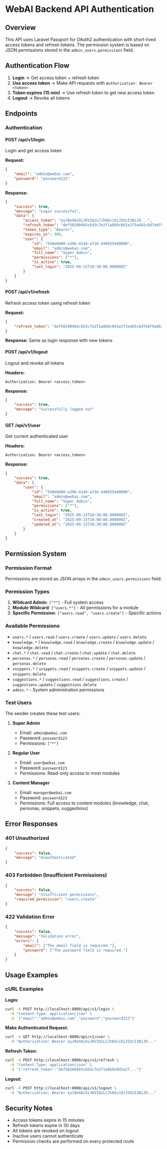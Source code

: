 # WebAI Backend API Authentication

## Overview

This API uses Laravel Passport for OAuth2 authentication with short-lived access tokens and refresh tokens. The permission system is based on JSON permissions stored in the `admin_users.permissions` field.

## Authentication Flow

1. **Login** → Get access token + refresh token
2. **Use access token** → Make API requests with `Authorization: Bearer <token>`
3. **Token expires (15 min)** → Use refresh token to get new access token
4. **Logout** → Revoke all tokens

## Endpoints

### Authentication

#### POST /api/v1/login
Login and get access token

**Request:**
```json
{
    "email": "admin@webai.com",
    "password": "password123"
}
```

**Response:**
```json
{
    "success": true,
    "message": "Login successful",
    "data": {
        "access_token": "eyJ0eXAiOiJKV1QiLCJhbGciOiJSUzI1NiJ9...",
        "refresh_token": "def502004b5c6d3c7e2f1a8b9c0d1e2f3a4b5c6d7e8f9a0b1c2d3e4f5a6b7c8d9e0f1a2b3c4d5e6f7a8b9c0d1e2f3a4b5c6d7e8f9a0b1c2d3e4f5a6b7c8d9e0f1a2b3c4d5e6f7a8b9c0d1e2f3a4b5c6d7e8f9a0b1c2d3e4f5a6b7c8d9e0f1a2b3c4d5e6f7a8b9c0d1e2f3a4b5c6d7e8f9a0b1c2d3e4f5a6b7c8d9e0f1a2b3c4d5e6f7a8b9c0d1e2f3a4b5c6d7e8f9a0b1c2d3e4f5a6b7c8d9e0f1a2b3c4d5e6f7a8b9c0d1e2f3a4b5c6d7e8f9a0b1c2d3e4f5a6b7c8d9e0f1a2b3c4d5e6f7a8b9c0d1e2f3a4b5c6d7e8f9a0b1c2d3e4f5a6b7c8d9e0f",
        "token_type": "Bearer",
        "expires_in": 900,
        "user": {
            "id": "550e8400-e29b-41d4-a716-446655440000",
            "email": "admin@webai.com",
            "full_name": "Super Admin",
            "permissions": ["*"],
            "is_active": true,
            "last_login": "2025-09-15T10:30:00.000000Z"
        }
    }
}
```

#### POST /api/v1/refresh
Refresh access token using refresh token

**Request:**
```json
{
    "refresh_token": "def502004b5c6d3c7e2f1a8b9c0d1e2f3a4b5c6d7e8f9a0b1c2d3e4f5a6b7c8d9e0f..."
}
```

**Response:** Same as login response with new tokens

#### POST /api/v1/logout
Logout and revoke all tokens

**Headers:**
```
Authorization: Bearer <access_token>
```

**Response:**
```json
{
    "success": true,
    "message": "Successfully logged out"
}
```

#### GET /api/v1/user
Get current authenticated user

**Headers:**
```
Authorization: Bearer <access_token>
```

**Response:**
```json
{
    "success": true,
    "data": {
        "user": {
            "id": "550e8400-e29b-41d4-a716-446655440000",
            "email": "admin@webai.com",
            "full_name": "Super Admin",
            "permissions": ["*"],
            "is_active": true,
            "last_login": "2025-09-15T10:30:00.000000Z",
            "created_at": "2025-09-15T10:00:00.000000Z",
            "updated_at": "2025-09-15T10:30:00.000000Z"
        }
    }
}
```

## Permission System

### Permission Format
Permissions are stored as JSON arrays in the `admin_users.permissions` field.

### Permission Types

1. **Wildcard Admin**: `["*"]` - Full system access
2. **Module Wildcard**: `["users.*"]` - All permissions for a module
3. **Specific Permission**: `["users.read", "users.create"]` - Specific actions

### Available Permissions

- `users.*` / `users.read` / `users.create` / `users.update` / `users.delete`
- `knowledge.*` / `knowledge.read` / `knowledge.create` / `knowledge.update` / `knowledge.delete`
- `chat.*` / `chat.read` / `chat.create` / `chat.update` / `chat.delete`
- `personas.*` / `personas.read` / `personas.create` / `personas.update` / `personas.delete`
- `snippets.*` / `snippets.read` / `snippets.create` / `snippets.update` / `snippets.delete`
- `suggestions.*` / `suggestions.read` / `suggestions.create` / `suggestions.update` / `suggestions.delete`
- `admin.*` - System administration permissions

### Test Users

The seeder creates these test users:

1. **Super Admin**
   - Email: `admin@webai.com`
   - Password: `password123`
   - Permissions: `["*"]`

2. **Regular User**
   - Email: `user@webai.com`
   - Password: `password123`
   - Permissions: Read-only access to most modules

3. **Content Manager**
   - Email: `manager@webai.com`
   - Password: `password123`
   - Permissions: Full access to content modules (knowledge, chat, personas, snippets, suggestions)

## Error Responses

### 401 Unauthorized
```json
{
    "success": false,
    "message": "Unauthenticated"
}
```

### 403 Forbidden (Insufficient Permissions)
```json
{
    "success": false,
    "message": "Insufficient permissions",
    "required_permission": "users.create"
}
```

### 422 Validation Error
```json
{
    "success": false,
    "message": "Validation error",
    "errors": {
        "email": ["The email field is required."],
        "password": ["The password field is required."]
    }
}
```

## Usage Examples

### cURL Examples

**Login:**
```bash
curl -X POST http://localhost:8000/api/v1/login \
  -H "Content-Type: application/json" \
  -d '{"email":"admin@webai.com","password":"password123"}'
```

**Make Authenticated Request:**
```bash
curl -X GET http://localhost:8000/api/v1/user \
  -H "Authorization: Bearer eyJ0eXAiOiJKV1QiLCJhbGciOiJSUzI1NiJ9..."
```

**Refresh Token:**
```bash
curl -X POST http://localhost:8000/api/v1/refresh \
  -H "Content-Type: application/json" \
  -d '{"refresh_token":"def502004b5c6d3c7e2f1a8b9c0d1e2f..."}'
```

**Logout:**
```bash
curl -X POST http://localhost:8000/api/v1/logout \
  -H "Authorization: Bearer eyJ0eXAiOiJKV1QiLCJhbGciOiJSUzI1NiJ9..."
```

## Security Notes

- Access tokens expire in 15 minutes
- Refresh tokens expire in 30 days
- All tokens are revoked on logout
- Inactive users cannot authenticate
- Permission checks are performed on every protected route